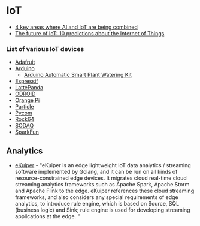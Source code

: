 # IoT

- [4 key areas where AI and IoT are being combined ](https://www.weforum.org/agenda/2021/03/ai-is-fusing-with-the-internet-of-things-to-create-new-technology-innovations/)
- [The future of IoT: 10 predictions about the Internet of Things](https://us.norton.com/internetsecurity-iot-5-predictions-for-the-future-of-iot.html)

<h3> List of various IoT devices</h3>

- [Adafruit](https://www.adafruit.com/)
- [Arduino](https://www.arduino.cc/)
  - [Arduino Automatic Smart Plant Watering Kit](https://www.elecrow.com/arduino-automatic-smart-plant-watering-kit.html)
- [Espressif](https://www.espressif.com/en/products/hardware)
- [LattePanda](https://www.lattepanda.com)
- [ODROID](https://www.hardkernel.com)
- [Orange Pi](http://www.orangepi.org/)
- [Particle](https://www.particle.io/devices/)
- [Pycom](https://pycom.io/)
- [Rock64](https://www.pine64.org/devices/single-board-computers/rock64/)
- [SODAQ](https://sodaq.com/)
- [SparkFun](https://www.sparkfun.com/)

## Analytics
- [eKuiper](https://www.lfedge.org/projects/ekuiper/) - "eKuiper is an edge lightweight IoT data analytics / streaming software implemented by Golang, and it can be run on all kinds of resource-constrained edge devices. It migrates cloud real-time cloud streaming analytics frameworks such as Apache Spark, Apache Storm and Apache Flink to the edge. eKuiper references these cloud streaming frameworks, and also considers any special requirements of edge analytics, to introduce  rule engine, which is based on Source, SQL (business logic) and Sink;  rule engine is used for developing streaming applications at the edge.
"
